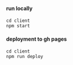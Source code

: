 
#### run locally
```
cd client
npm start
```

#### deployment to gh pages
```
cd client
npm run deploy
```
